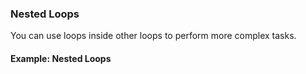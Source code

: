 ### Nested Loops

You can use loops inside other loops to perform more complex tasks.

#### Example: Nested Loops